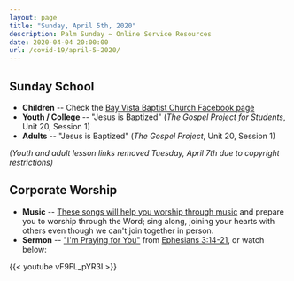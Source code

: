 ```yaml
---
layout: page
title: "Sunday, April 5th, 2020"
description: Palm Sunday ~ Online Service Resources
date: 2020-04-04 20:00:00
url: /covid-19/april-5-2020/
---
```

## Sunday School

- **Children** -- Check the [Bay Vista Baptist Church Facebook page](https://www.facebook.com/groups/68059906209/)
- **Youth / College** -- "Jesus is Baptized" (_The Gospel Project for Students_, Unit 20, Session 1)
- **Adults** -- "Jesus is Baptized" (_The Gospel Project_, Unit 20, Session 1)

_(Youth and adult lesson links removed Tuesday, April 7th due to copyright restrictions)_

## Corporate Worship

- **Music** -- [These songs will help you worship through music](https://www.youtube.com/playlist?list=PLdltai4xtI5iaSxSYNv1gNY-p6QpbIKW0) and prepare you to worship through the Word; sing along, joining your hearts with others even though we can't join together in person.
- **Sermon** -- ["I'm Praying for You"](/2020/04/im-praying-for-you/) from [Ephesians 3:14-21](https://www.biblegateway.com/passage/?search=Ephesians+3%3A14-21&version=ESV), or watch below:

{{< youtube vF9FL_pYR3I >}}
